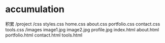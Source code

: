 # accumulation
积累
/project
    /css
        styles.css
        home.css
        about.css
        portfolio.css
        contact.css
        tools.css
    /images
        image1.jpg
        image2.jpg
        profile.jpg
    index.html
    about.html
    portfolio.html
    contact.html
    tools.html
